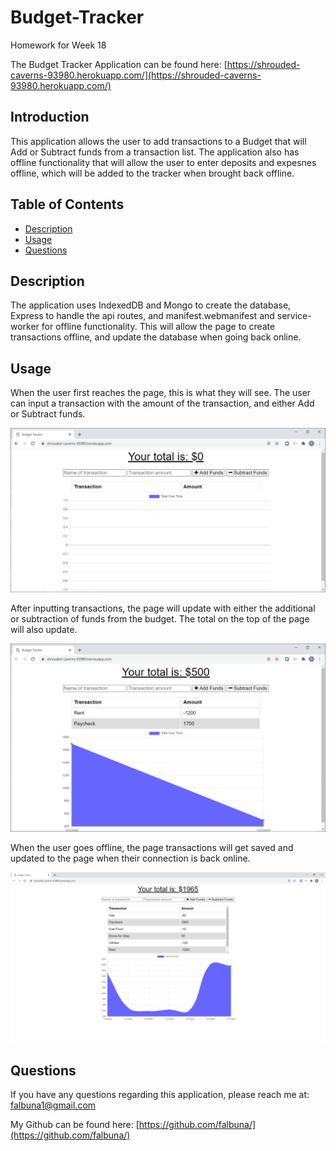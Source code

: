 # Budget-Tracker

Homework for Week 18

The Budget Tracker Application can be found here: [https://shrouded-caverns-93980.herokuapp.com/](https://shrouded-caverns-93980.herokuapp.com/)

## Introduction

This application allows the user to add transactions to a Budget that will Add or Subtract funds from a transaction list. The application also has offline functionality that will allow the user to enter deposits and expesnes offline, which will be added to the tracker when brought back offline.

## Table of Contents
* [Description](#Description)
* [Usage](#Usage)
* [Questions](#Questions)

## Description

The application uses IndexedDB and Mongo to create the database, Express to handle the api routes, and manifest.webmanifest and service-worker for offline functionality. This will allow the page to create transactions offline, and update the database when going back online.

## Usage

When the user first reaches the page, this is what they will see. The user can input a transaction with the amount of the transaction, and either Add or Subtract funds.

![Main Budget Tracker page.](https://github.com/falbuna/Budget-Tracker/blob/main/assets/01_budgetTracker.png)

After inputting transactions, the page will update with either the additional or subtraction of funds from the budget. The total on the top of the page will also update.

![First Transactions](https://github.com/falbuna/Budget-Tracker/blob/main/assets/02_transactions.png)

When the user goes offline, the page transactions will get saved and updated to the page when their connection is back online.

![More Transactions](https://github.com/falbuna/Budget-Tracker/blob/main/assets/03_transactions.png)

## Questions

If you have any questions regarding this application, please reach me at: falbuna1@gmail.com

My Github can be found here: [https://github.com/falbuna/](https://github.com/falbuna/)